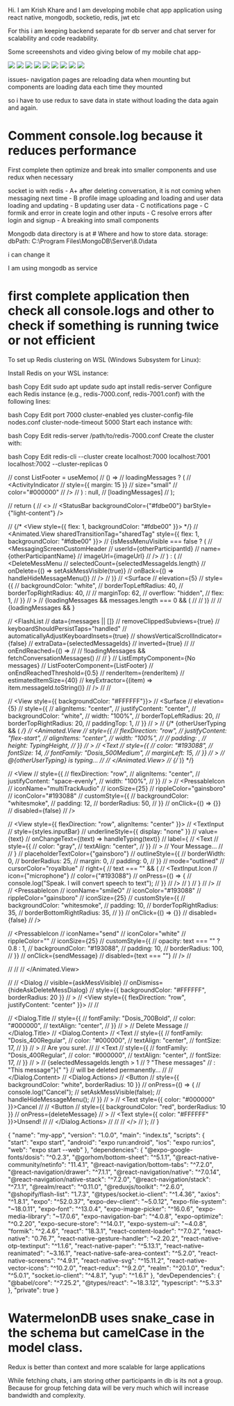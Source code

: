 Hi. I am Krish Khare and I am developing mobile chat app application using react native, mongodb, socketio, redis, jwt etc

For this i am keeping backend separate for db server and chat server for scalability and code readability.

Some screeenshots and video giving below of my mobile chat app-

<img src="md/1.jpg">
<img src="md/2.jpg">
<img src="md/3.jpg">
<img src="md/4.jpg">
<img src="md/5.jpg">
<img src="md/6.jpg">
<img src="md/7.jpg">
<img src="md/8.jpg">
<img src="md/vid.gif">

<!-- Send log in to access data from every route if user is not found (if necessary) to log out from app -->

issues-
navigation pages are reloading data when mounting but components are loading data each time they mounted

so i have to use redux to save data in state without loading the data again and again.

# Comment console.log because it reduces performance

First complete then optimize and break into smaller components and use redux when necessary

socket io with redis - A+
after deleting conversation, it is not coming when messaging next time - B
profile image uploading and loading and user data loading and updating - B
updating user data - C
notifications page - C
formik and error in create login and other inputs - C
resolve errors after login and signup - A
breaking into small components


Mongodb data directory is at # Where and how to store data.
storage:
  dbPath: C:\Program Files\MongoDB\Server\8.0\data

  i can change it

I am using mongodb as service

# first complete application then check all console.logs and other to check if something is running twice or not efficient

To set up Redis clustering on WSL (Windows Subsystem for Linux):

Install Redis on your WSL instance:

bash
Copy
Edit
sudo apt update
sudo apt install redis-server
Configure each Redis instance (e.g., redis-7000.conf, redis-7001.conf) with the following lines:

bash
Copy
Edit
port 7000
cluster-enabled yes
cluster-config-file nodes.conf
cluster-node-timeout 5000
Start each instance with:

bash
Copy
Edit
redis-server /path/to/redis-7000.conf
Create the cluster with:

bash
Copy
Edit
redis-cli --cluster create localhost:7000 localhost:7001 localhost:7002 --cluster-replicas 0


  // const ListFooter = useMemo(
  //   () =>
  //     loadingMessages ? (
  //       <ActivityIndicator
  //         style={{ margin: 15 }}
  //         size="small"
  //         color="#000000"
  //       />
  //     ) : null,
  //   [loadingMessages]
  // );

  //   return (
  //     <>
  //       <StatusBar backgroundColor={"#fdbe00"} barStyle={"light-content"} />

  //       {/* <View style={{ flex: 1, backgroundColor: "#fdbe00" }}> */}
  //       <Animated.View sharedTransitionTag="sharedTag" style={{ flex: 1, backgroundColor: "#fdbe00" }}>
  //         {isMessMenuVisible === false ? (
  //           <MessagingScreenCustomHeader
  //             userId={otherParticipantId}
  //             name={otherParticipantName}
  //             imageUrl={imageUrl}
  //           />
  //         ) : (
  //           <DeleteMessMenu
  //             selectedCount={selectedMessageIds.length}
  //             onDelete={() => setAskMessVisible(true)}
  //             onBack={() => handleHideMessageMenu()}
  //           />
  //         )}
  //         <Surface
  //           elevation={5}
  //           style={{
  //             backgroundColor: "white",
  //             borderTopLeftRadius: 40,
  //             borderTopRightRadius: 40,
  //             // marginTop: 62,
  //             overflow: "hidden",
  //             flex: 1,
  //           }}
  //         >
  //           {loadingMessages && messages.length === 0 && (
  //             <MessagingScreenMessagesLoader />
  //           )}
  //           <View style={styles.messagesContainer}>
  //             {loadingMessages && <MessagingScreenMessagesLoader />}

  //             <FlashList
  //               data={messages || []}
  //               removeClippedSubviews={true}
  //               keyboardShouldPersistTaps="handled"
  //               automaticallyAdjustKeyboardInsets={true}
  //               showsVerticalScrollIndicator={false}
  //               extraData={selectedMessageIds}
  //               inverted={true}
  //               // onEndReached={() =>
  //               //   !loadingMessages && fetchConversationMessages()
  //               // }
  //               ListEmptyComponent={<Text>No messages</Text>}
  //               ListFooterComponent={ListFooter}
  //               onEndReachedThreshold={0.5}
  //               renderItem={renderItem}
  //               estimatedItemSize={40}
  //               keyExtractor={(item) => item.messageId.toString()}
  //             />
  //           </View>
  //         </Surface>

  //         <View style={{ backgroundColor: "#FFFFFF"}}>
  //           <Surface
  //             elevation={5}
  //             style={{
  //               alignItems: "center",
  //               justifyContent: "center",
  //               backgroundColor: "white",
  //               width: "100%",
  //               borderTopLeftRadius: 20,
  //               borderTopRightRadius: 20,
  //               paddingTop: 1,
  //             }}
  //           >
  //             {/* {otherUserTyping && ( */}
  //               <Animated.View
  //                 style={{
  //                   flexDirection: "row",
  //                   justifyContent: "flex-start",
  //                   alignItems: "center",
  //                   width: "100%",
  //                   // padding: ,
  //                   height: TypingHeight,
  //                 }}
  //               >
  //                 <Text
  //                   style={{
  //                     color: "#193088",
  //                     fontSize: 14,
  //                     fontFamily: "Dosis_500Medium",
  //                     marginLeft: 15,
  //                   }}
  //                 >
  //                   @{otherUserTyping} is typing...
  //                 </Text>
  //               </Animated.View>
  //              {/* )}  */}

  //             <View
  //               style={{
  //                 flexDirection: "row",
  //                 alignItems: "center",
  //                 justifyContent: "space-evenly",
  //                 width: "100%",
  //               }}
  //             >
  //               <PressableIcon
  //                 iconName="multiTrackAudio"
  //                 iconSize={25}
  //                 rippleColor="gainsboro"
  //                 iconColor="#193088"
  //                 customStyle={{
  //                   backgroundColor: "whitesmoke",
  //                   padding: 12,
  //                   borderRadius: 50,
  //                 }}
  //                 onClick={() => {}}
  //                 disabled={false}
  //               />

  //               <View style={{ flexDirection: "row", alignItems: "center" }}>
  //                 <TextInput
  //                   style={styles.inputBar}
  //                   underlineStyle={{ display: "none" }}
  //                   value={text}
  //                   onChangeText={(text) => handleTyping(text)}
  //                   label={
  //                     <Text
  //                       style={{
  //                         color: "gray",
  //                         textAlign: "center",
  //                       }}
  //                     >
  //                       Your Message...
  //                     </Text>
  //                   }
  //                   placeholderTextColor={"gainsboro"}
  //                   outlineStyle={{
  //                     borderWidth: 0,
  //                     borderRadius: 25,
  //                     margin: 0,
  //                     padding: 0,
  //                   }}
  //                   mode="outlined"
  //                   cursorColor="royalblue"
  //                   right={
  //                     text === "" && (
  //                       <TextInput.Icon
  //                         icon={"microphone"}
  //                         color={"#193088"}
  //                         onPress={() => {
  //                           console.log("Speak. I will convert speech to text");
  //                         }}
  //                       />
  //                     )
  //                   }
  //                 />
  //               </View>
  //               <PressableIcon
  //                 iconName="smileO"
  //                 iconColor="#193088"
  //                 rippleColor="gainsboro"
  //                 iconSize={25}
  //                 customStyle={{
  //                   backgroundColor: "whitesmoke",
  //                   padding: 10,
  //                   borderTopRightRadius: 35,
  //                   borderBottomRightRadius: 35,
  //                 }}
  //                 onClick={() => {}}
  //                 disabled={false}
  //               />

  //               <PressableIcon
  //                 iconName="send"
  //                 iconColor="white"
  //                 rippleColor=""
  //                 iconSize={25}
  //                 customStyle={{
  //                   opacity: text === "" ? 0.8 : 1,
  //                   backgroundColor: "#193088",
  //                   padding: 10,
  //                   borderRadius: 100,
  //                 }}
  //                 onClick={sendMessage}
  //                 disabled={text === ""}
  //               />
  //             </View>

  //           </Surface>
  //         </View>
  //       </Animated.View>

  //       <Portal>
  //         <Dialog
  //           visible={askMessVisible}
  //           onDismiss={hideAskDeleteMessDialog}
  //           style={{ backgroundColor: "#FFFFFF", borderRadius: 20 }}
  //         >
  //           <View style={{ flexDirection: "row", justifyContent: "center" }}>
  //             <TabBarIcon name="delete" color="#000000" size={30} />
  //           </View>

  //           <Dialog.Title
  //             style={{
  //               fontFamily: "Dosis_700Bold",
  //               color: "#000000",
  //               textAlign: "center",
  //             }}
  //           >
  //             Delete Message
  //           </Dialog.Title>
  //           <Dialog.Content>
  //             <Text
  //               style={{
  //                 fontFamily: "Dosis_400Regular",
  //                 color: "#000000",
  //                 textAlign: "center",
  //                 fontSize: 17,
  //               }}
  //             >
  //               Are you sure!.
  //             </Text>
  //             <Text
  //               style={{
  //                 fontFamily: "Dosis_400Regular",
  //                 color: "#000000",
  //                 textAlign: "center",
  //                 fontSize: 17,
  //               }}
  //             >
  //               {selectedMessageIds.length > 1
  //                 ? "These messages"
  //                 : "This message"}{" "}
  //               will be deleted permanently...
  //             </Text>
  //           </Dialog.Content>
  //           <Dialog.Actions>
  //             <Button
  //               style={{ backgroundColor: "white", borderRadius: 10 }}
  //               onPress={() => {
  //                 console.log("Cancel");
  //                 setAskMessVisible(false);
  //                 handleHideMessageMenu();
  //               }}
  //             >
  //               <Text style={{ color: "#000000" }}>Cancel</Text>
  //             </Button>
  //             <Button
  //               style={{ backgroundColor: "red", borderRadius: 10 }}
  //               onPress={deleteMessage}
  //             >
  //               <Text style={{ color: "#FFFFFF" }}>Unsend!</Text>
  //             </Button>
  //           </Dialog.Actions>
  //         </Dialog>
  //       </Portal>
  //     </>
  //   );
  // }


  {
  "name": "my-app",
  "version": "1.0.0",
  "main": "index.ts",
  "scripts": {
    "start": "expo start",
    "android": "expo run:android",
    "ios": "expo run:ios",
    "web": "expo start --web"
  },
  "dependencies": {
    "@expo-google-fonts/dosis": "^0.2.3",
    "@gorhom/bottom-sheet": "^5.1.1",
    "@react-native-community/netinfo": "11.4.1",
    "@react-navigation/bottom-tabs": "^7.2.0",
    "@react-navigation/drawer": "^7.1.1",
    "@react-navigation/native": "^7.0.14",
    "@react-navigation/native-stack": "^7.2.0",
    "@react-navigation/stack": "^7.1.1",
    "@realm/react": "^0.11.0",
    "@reduxjs/toolkit": "^2.6.0",
    "@shopify/flash-list": "1.7.3",
    "@types/socket.io-client": "^1.4.36",
    "axios": "^1.8.1",
    "expo": "^52.0.37",
    "expo-dev-client": "~5.0.12",
    "expo-file-system": "~18.0.11",
    "expo-font": "^13.0.4",
    "expo-image-picker": "^16.0.6",
    "expo-media-library": "~17.0.6",
    "expo-navigation-bar": "^4.0.8",
    "expo-optimize": "^0.2.20",
    "expo-secure-store": "^14.0.1",
    "expo-system-ui": "~4.0.8",
    "formik": "^2.4.6",
    "react": "18.3.1",
    "react-content-loader": "^7.0.2",
    "react-native": "0.76.7",
    "react-native-gesture-handler": "~2.20.2",
    "react-native-otp-textinput": "^1.1.6",
    "react-native-paper": "^5.13.1",
    "react-native-reanimated": "~3.16.1",
    "react-native-safe-area-context": "^5.2.0",
    "react-native-screens": "^4.9.1",
    "react-native-svg": "^15.11.2",
    "react-native-vector-icons": "^10.2.0",
    "react-redux": "^9.2.0",
    "realm": "^20.1.0",
    "redux": "^5.0.1",
    "socket.io-client": "^4.8.1",
    "yup": "^1.6.1"
  },
  "devDependencies": {
    "@babel/core": "^7.25.2",
    "@types/react": "~18.3.12",
    "typescript": "^5.3.3"
  },
  "private": true
}


# WatermelonDB uses snake_case in the schema but camelCase in the model class.

Redux is better than context and more scalable for large applications


While fetching chats, i am storing other participants in db is its not a group. Because for group fetching data will be very much which will increase bandwidth and complexity. 
<!-- So i will update data when user opens group, the group conversation data will be updated and participants will be added if not else updated -->